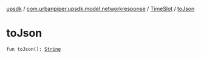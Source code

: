 [upsdk](../../index.md) / [com.urbanpiper.upsdk.model.networkresponse](../index.md) / [TimeSlot](index.md) / [toJson](./to-json.md)

# toJson

`fun toJson(): `[`String`](https://kotlinlang.org/api/latest/jvm/stdlib/kotlin/-string/index.html)